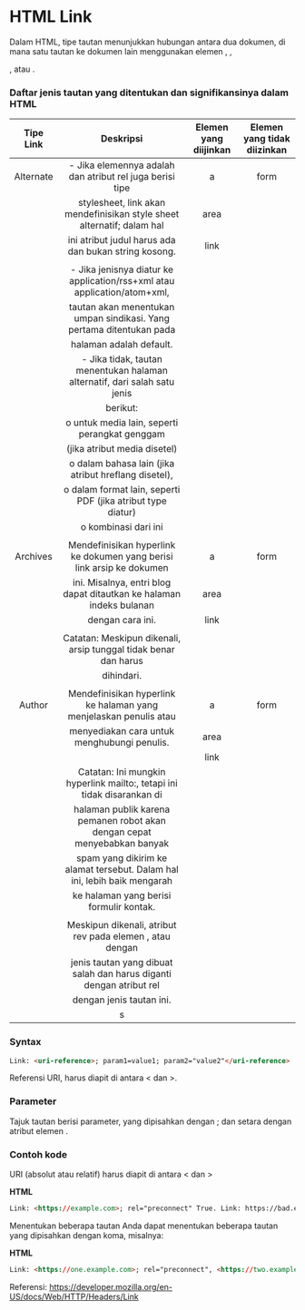 # HTML Link

Dalam HTML, tipe tautan menunjukkan hubungan antara dua dokumen, di mana satu tautan ke dokumen lain menggunakan elemen <a>, <area>, <form>, atau <link>.
  
### Daftar jenis tautan yang ditentukan dan signifikansinya dalam HTML

|  Tipe Link  |                                Deskripsi                                  |  Elemen yang diijinkan | Elemen yang tidak diizinkan |
|:-----------:|:-------------------------------------------------------------------------:|:----------------------:|:---------------------------:|  
|  Alternate  |  - Jika elemennya adalah <link> dan atribut rel juga berisi tipe          |        a               |          form               |
|             |    stylesheet, link akan mendefinisikan style sheet alternatif; dalam hal |        area            |                             |
|             |    ini atribut judul harus ada dan bukan string kosong.                   |        link            |                             |
|             |                                                                           |                        |                             |
|             |  - Jika jenisnya diatur ke application/rss+xml atau application/atom+xml, |                        |                             |
|             |    tautan akan menentukan umpan sindikasi. Yang pertama ditentukan pada   |                        |                             |
|             |     halaman adalah default.                                               |                        |                             |
|             |  - Jika tidak, tautan menentukan halaman alternatif, dari salah satu jenis|                        |                             | 
|             |    berikut:                                                               |                        |                             |
|             |      o untuk media lain, seperti perangkat genggam                        |                        |                             |
|             |        (jika atribut media disetel)                                       |                        |                             |
|             |      o dalam bahasa lain (jika atribut hreflang disetel),                 |                        |                             |
|             |      o dalam format lain, seperti PDF (jika atribut type diatur)          |                        |                             |
|             |      o kombinasi dari ini                                                 |                        |                             |
|             |                                                                           |                        |                             |
|  Archives   |  Mendefinisikan hyperlink ke dokumen yang berisi link arsip ke dokumen    |         a              |            form             |
|             |  ini. Misalnya, entri blog dapat ditautkan ke halaman indeks bulanan      |         area           |                             |
|             |  dengan cara ini.                                                         |         link           |                             |
|             |                                                                           |                        |                             |
|             |  Catatan: Meskipun dikenali, arsip tunggal tidak benar dan harus          |                        |                             | 
|             |  dihindari.                                                               |                        |                             |
|             |                                                                           |                        |                             |
|   Author    |  Mendefinisikan hyperlink ke halaman yang menjelaskan penulis atau        |          a             |            form             |
|             |  menyediakan cara untuk menghubungi penulis.                              |          area          |                             |
|             |                                                                           |          link          |                             |
|             |  Catatan: Ini mungkin hyperlink mailto:, tetapi ini tidak disarankan di   |                        |                             |
|             |  halaman publik karena pemanen robot akan dengan cepat menyebabkan banyak |                        |                             |
|             |  spam yang dikirim ke alamat tersebut. Dalam hal ini, lebih baik mengarah |                        |                             |
|             |  ke halaman yang berisi formulir kontak.                                  |                        |                             |
|             |                                                                           |                        |                             |
|             |  Meskipun dikenali, atribut rev pada elemen <a>, <area> atau<link> dengan |                        |                             |
|             |  jenis tautan yang dibuat salah dan harus diganti dengan atribut rel      |                        |                             |
|             |  dengan jenis tautan ini.                                                 |                        |                             |
|             |  s                                                                         |                        |                             |
  
  
  
  
  
### Syntax

```html
Link: <uri-reference>; param1=value1; param2="value2"</uri-reference>
```

<uri-referensi>
Referensi URI, harus diapit di antara < dan >.

### Parameter

Tajuk tautan berisi parameter, yang dipisahkan dengan ; dan setara dengan atribut elemen <link>.

### Contoh kode

URI (absolut atau relatif) harus diapit di antara < dan >

**HTML**

```html
Link: <https://example.com>; rel="preconnect" True. Link: https://bad.example; rel="preconnect" False
```

Menentukan beberapa tautan
Anda dapat menentukan beberapa tautan yang dipisahkan dengan koma, misalnya:

**HTML**

```html
Link: <https://one.example.com>; rel="preconnect", <https://two.example.com>; rel="preconnect", <https://three.example.com>; rel="preconnect"
```

Referensi: https://developer.mozilla.org/en-US/docs/Web/HTTP/Headers/Link
